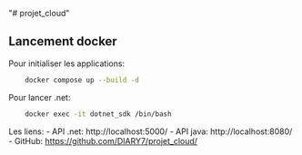 "# projet_cloud" 

## Lancement docker

Pour initialiser les applications:
```bash
    docker compose up --build -d
```

Pour lancer .net:
```bash
    docker exec -it dotnet_sdk /bin/bash
```

Les liens:
    - API .net:
        http://localhost:5000/
    - API java:
        http://localhost:8080/ 
    - GitHub:
        https://github.com/DIARY7/projet_cloud/
         